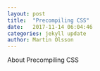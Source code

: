```yaml
---
layout: post
title:  "Precompiling CSS"
date:   2017-11-14 06:04:46 
categories: jekyll update
author: Martin Olsson
---
```

About Precompiling CSS